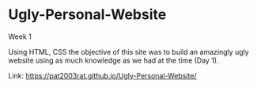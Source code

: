 # Ugly-Personal-Website


Week 1

Using HTML, CSS the objective of this site was to build an amazingly ugly website using as much knowledge as we had at the time (Day 1).

Link: https://pat2003rat.github.io/Ugly-Personal-Website/

